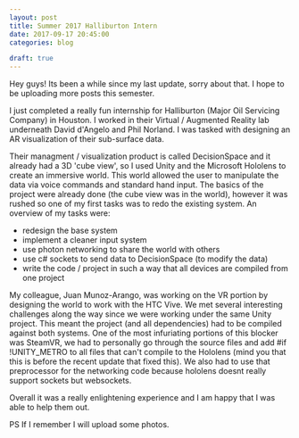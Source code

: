 ```yaml
---
layout: post
title: Summer 2017 Halliburton Intern
date: 2017-09-17 20:45:00
categories: blog

draft: true
---
```


Hey guys! Its been a while since my last update, sorry about that. I hope 
to be uploading more posts this semester.

I just completed a really fun internship for Halliburton (Major Oil 
Servicing Company) in Houston. I worked in their Virtual / Augmented Reality 
lab underneath David d'Angelo and Phil Norland. I was tasked with designing 
an AR visualization of their sub-surface data. 

Their managment / visualization product is called DecisionSpace and it 
already had a 3D 'cube view', so I used Unity and the Microsoft Hololens 
to create an immersive world. This world allowed the user to manipulate 
the data via voice commands and standard hand input. The basics of the 
project were already done (the cube view was in the world), however it 
was rushed so one of my first tasks was to redo the existing system. An 
overview of my tasks were:

- redesign the base system
- implement a cleaner input system
- use photon networking to share the world with others
- use c# sockets to send data to DecisionSpace (to modify the data)
- write the code / project in such a way that all devices are compiled from one project

My colleague, Juan Munoz-Arango, was working on the VR portion by designing 
the world to work with the HTC Vive. We met several interesting challenges 
along the way since we were working under the same Unity project. This meant 
the project (and all dependencies) had to be compiled against both systems. 
One of the most infuriating portions of this blocker was SteamVR, we had 
to personally go through the source files and add #if !UNITY_METRO to all 
files that can't compile to the Hololens (mind you that this is before 
the recent update that fixed this). We also had to use that preprocessor
for the networking code because hololens doesnt really support sockets but 
websockets.

Overall it was a really enlightening experience and I am happy that I was 
able to help them out.


PS If I remember I will upload some photos.
